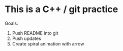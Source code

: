 # This is a C++ / git practice 
Goals:
1. Push README into git
2. Push updates
3. Create spiral animation with arrow